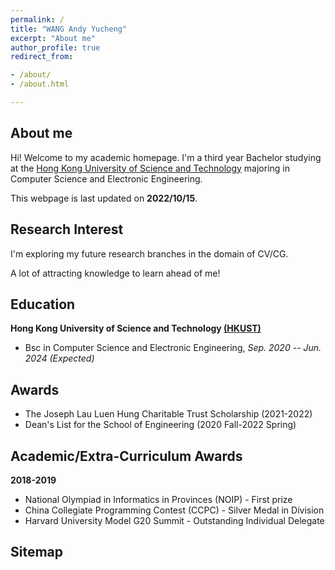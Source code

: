 ```yaml
---
permalink: /
title: "WANG Andy Yucheng"
excerpt: "About me"
author_profile: true
redirect_from:

- /about/
- /about.html

---
```


## About me

Hi! Welcome to my academic homepage. I'm a third year Bachelor studying at
the [Hong Kong University of Science and Technology](https://hkust.edu.hk/) majoring
in Computer Science and Electronic Engineering.

This webpage is last updated on **2022/10/15**.

## Research Interest

I'm exploring my future research branches in the domain of CV/CG. 

A lot of attracting knowledge to learn ahead of me!

## Education

**Hong Kong University of Science and Technology [(HKUST)](https://hkust.edu.hk/)**

- Bsc in Computer Science and Electronic Engineering,  *Sep. 2020 -- Jun. 2024 (Expected)*


## Awards

* The Joseph Lau Luen Hung Charitable Trust Scholarship  (2021-2022)
* Dean's List for the School of Engineering (2020 Fall-2022 Spring)

## Academic/Extra-Curriculum Awards

**2018-2019**
* National Olympiad in Informatics in Provinces (NOIP) - First prize
* China Collegiate Programming Contest (CCPC) - Silver Medal in Division
* Harvard University Model G20 Summit - Outstanding Individual Delegate


## Sitemap

<script type="text/javascript" id="clustrmaps" src="//clustrmaps.com/map_v2.js?d=_EuMUdqfJXObUeQJ8BBTr_9jxpR7j8MUiCp0Hn8UJwA&cl=ffffff&w=a"></script>
